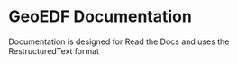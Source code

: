 # GeoEDF Documentation

Documentation is designed for Read the Docs and uses the RestructuredText format
